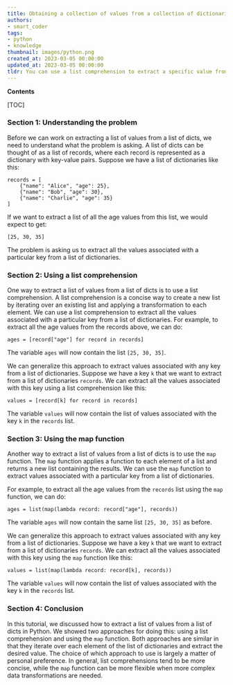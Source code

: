 ```yaml
---
title: Obtaining a collection of values from a collection of dictionaries
authors:
- smart_coder
tags:
- python
- knowledge
thumbnail: images/python.png
created_at: 2023-03-05 00:00:00
updated_at: 2023-03-05 00:00:00
tldr: You can use a list comprehension to extract a specific value from each dictionary in the list.
---
```


**Contents**

[TOC]

### Section 1: Understanding the problem
Before we can work on extracting a list of values from a list of dicts, we need to understand what the problem is asking. A list of dicts can be thought of as a list of records, where each record is represented as a dictionary with key-value pairs. Suppose we have a list of dictionaries like this:

```
records = [
    {"name": "Alice", "age": 25},
    {"name": "Bob", "age": 30},
    {"name": "Charlie", "age": 35}
]
```

If we want to extract a list of all the age values from this list, we would expect to get:

```
[25, 30, 35]
```

The problem is asking us to extract all the values associated with a particular key from a list of dictionaries.


### Section 2: Using a list comprehension
One way to extract a list of values from a list of dicts is to use a list comprehension. A list comprehension is a concise way to create a new list by iterating over an existing list and applying a transformation to each element. We can use a list comprehension to extract all the values associated with a particular key from a list of dictionaries. For example, to extract all the age values from the records above, we can do:

```
ages = [record["age"] for record in records]
```

The variable `ages` will now contain the list `[25, 30, 35]`.

We can generalize this approach to extract values associated with any key from a list of dictionaries. Suppose we have a key `k` that we want to extract from a list of dictionaries `records`. We can extract all the values associated with this key using a list comprehension like this:

```
values = [record[k] for record in records]
```

The variable `values` will now contain the list of values associated with the key `k` in the `records` list.


### Section 3: Using the map function
Another way to extract a list of values from a list of dicts is to use the `map` function. The `map` function applies a function to each element of a list and returns a new list containing the results. We can use the `map` function to extract values associated with a particular key from a list of dictionaries.

For example, to extract all the age values from the `records` list using the `map` function, we can do:

```
ages = list(map(lambda record: record["age"], records))
```

The variable `ages` will now contain the same list `[25, 30, 35]` as before.

We can generalize this approach to extract values associated with any key from a list of dictionaries. Suppose we have a key `k` that we want to extract from a list of dictionaries `records`. We can extract all the values associated with this key using the `map` function like this:

```
values = list(map(lambda record: record[k], records))
```

The variable `values` will now contain the list of values associated with the key `k` in the `records` list.


### Section 4: Conclusion
In this tutorial, we discussed how to extract a list of values from a list of dicts in Python. We showed two approaches for doing this: using a list comprehension and using the `map` function. Both approaches are similar in that they iterate over each element of the list of dictionaries and extract the desired value. The choice of which approach to use is largely a matter of personal preference. In general, list comprehensions tend to be more concise, while the `map` function can be more flexible when more complex data transformations are needed.

